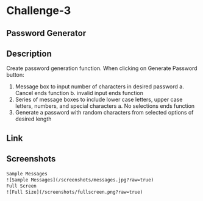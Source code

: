 # Challenge-3
Password Generator
---
## Description
Create password generation function.  When clicking on Generate Password button:
1. Message box to input number of characters in desired password
    a. Cancel ends function
    b. invalid input ends function
2. Series of message boxes to include lower case letters, upper case letters, numbers, and special characters
    a. No selections ends function
3. Generate a password with random characters from selected options of desired length


## Link


## Screenshots
    Sample Messages
    ![Sample Messages](/screenshots/messages.jpg?raw=true)
    Full Screen
    ![Full Size](/screenshots/fullscreen.png?raw=true)